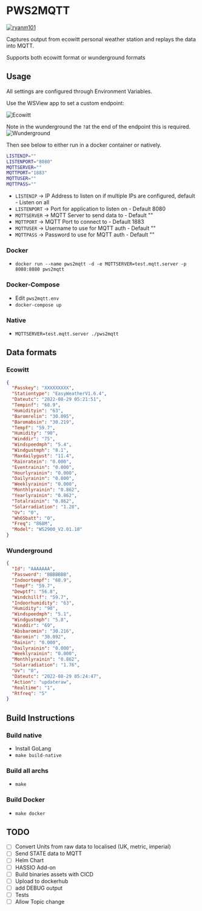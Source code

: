 # PWS2MQTT
[![ryanm101](https://circleci.com/gh/ryanm101/pws2mqtt.svg?style=shield)]()

Captures output from ecowitt personal weather station and replays the data into MQTT. 

Supports both ecowitt format or wunderground formats

## Usage

All settings are configured through Environment Variables. 

Use the WSView app to set a custom endpoint:

![Ecowitt](resouces/docimages/ecowitt.jpeg)

Note in the wunderground the `?`at the end of the endpoint this is required.
![Wunderground](resouces/docimages/wunderground.jpeg)

Then see below to either run in a docker container or natively.
```bash
LISTENIP=""
LISTENPORT="8080"
MQTTSERVER=""
MQTTPORT="1883"
MQTTUSER=""
MQTTPASS=""
```

* ``LISTENIP`` -> IP Address to listen on if multiple IPs are configured, default - Listen on all
* ``LISTENPORT`` -> Port for application to listen on - Default 8080
* ``MQTTSERVER`` -> MQTT Server to send data to - Default ""
* ``MQTTPORT`` -> MQTT Port to connect to - Default 1883
* ``MQTTUSER`` -> Username to use for MQTT auth - Default ""
* ``MQTTPASS`` -> Password to use for MQTT auth - Default ""

### Docker
* ``docker run --name pws2mqtt -d -e MQTTSERVER=test.mqtt.server -p 8080:8080 pws2mqtt``

### Docker-Compose
* Edit ``pws2mqtt.env``
* ``docker-compose up``

### Native

* ``MQTTSERVER=test.mqtt.server ./pws2mqtt``

## Data formats

### Ecowitt

```json
{
  "Passkey": "XXXXXXXXX",
  "Stationtype": "EasyWeatherV1.6.4",
  "Dateutc": "2022-08-29 05:21:51",
  "Tempinf": "68.9",
  "Humidityin": "63",
  "Baromrelin": "30.095",
  "Baromabsin": "30.219",
  "Tempf": "59.7",
  "Humidity": "90",
  "Winddir": "75",
  "Windspeedmph": "5.4",
  "Windgustmph": "8.1",
  "Maxdailygust": "11.4",
  "Rainratein": "0.000",
  "Eventrainin": "0.000",
  "Hourlyrainin": "0.000",
  "Dailyrainin": "0.000",
  "Weeklyrainin": "0.000",
  "Monthlyrainin": "0.862",
  "Yearlyrainin": "0.862",
  "Totalrainin": "0.862",
  "Solarradiation": "1.28",
  "Uv": "0",
  "Wh65batt": "0",
  "Freq": "868M",
  "Model": "WS2900_V2.01.18"
}
```

### Wunderground

```json
{
  "Id": "AAAAAAA",
  "Password": "BBBBBBB",
  "Indoortempf": "68.9",
  "Tempf": "59.7",
  "Dewptf": "56.8",
  "Windchillf": "59.7",
  "Indoorhumidity": "63",
  "Humidity": "90",
  "Windspeedmph": "5.1",
  "Windgustmph": "5.8",
  "Winddir": "69",
  "Absbaromin": "30.216",
  "Baromin": "30.092",
  "Rainin": "0.000",
  "Dailyrainin": "0.000",
  "Weeklyrainin": "0.000",
  "Monthlyrainin": "0.862",
  "Solarradiation": "1.76",
  "Uv": "0",
  "Dateutc": "2022-08-29 05:24:47",
  "Action": "updateraw",
  "Realtime": "1",
  "Rtfreq": "5"
}
```
## Build Instructions

### Build native
* Install GoLang
* ``make build-native``

### Build all archs
* ``make``
### Build Docker
* ``make docker``

## TODO
* [ ] Convert Units from raw data to localised (UK, metric, imperial)
* [ ] Send STATE data to MQTT
* [ ] Helm Chart
* [ ] HASSIO Add-on
* [ ] Build binaries assets with CICD
* [ ] Upload to dockerhub
* [ ] add DEBUG output
* [ ] Tests
* [ ] Allow Topic change
